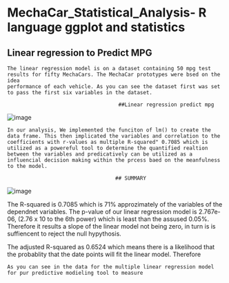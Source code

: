 # MechaCar_Statistical_Analysis- R language ggplot and statistics

## Linear regression to Predict MPG
    The linear regression model is on a dataset containing 50 mpg test results for fifty MechaCars. The MechaCar prototypes were bsed on the idea 
    performance of each vehicle. As you can see the dataset first was set to pass the first six variables in the dataset.
  
                                        ##Linear regression predict mpg
  
   ![image](https://user-images.githubusercontent.com/107796290/200182337-524dc0d1-bf82-4bb9-83e5-620c13e943d4.png)
    
    In our analysis, We implemented the funciton of lm() to create the data frame. This then implicated the variables and correlation to the coefficients with r-values as multiple R-squared" 0.7085 which is utilized as a powereful tool to determine the quantified realtion between the variables and predicatively can be utilized as a influencial decision making within the prcess baed on the meanfulness to the model.
   
                                       ## SUMMARY
   
   
   ![image](https://user-images.githubusercontent.com/107796290/200182409-f5479b6f-9cde-4ad9-91c6-a0f3088c33e0.png)

The R-squared is 0.7085 which is 71% approzimately of the variables of the dependnet variables. The p-value of our linear regression model is 2.767e-06, 
(2.76 x 10 to the 6th power) which is least than the assused 0.05%. Therefore it results a slope of the linear model not being zero, in turn is is 
suffiencent to reject the null hypythosis. 
        
    
   
    
    
 The adjusted R-squared as 0.6524 which means there is a likelihood that the probablity that the date points will fit the linear model. 
    Therefore 
    
    As you can see in the data for the multiple linear regression model for pur predictive modieling tool to measure 

   
   
   
